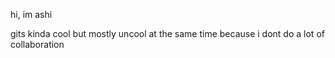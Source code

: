 hi, im ashi

gits kinda cool but mostly uncool at the same time because i dont do a lot of collaboration

